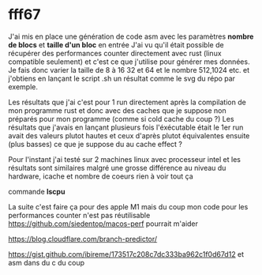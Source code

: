 # fff67

J'ai mis en place une génération de code asm avec les paramètres **nombre de blocs** et **taille d'un bloc** en entrée
J'ai vu qu'il était possible de récupérer des performances counter directement avec rust (linux compatible seulement) et c'est ce que j'utilise pour générer mes données.
Je fais donc varier la taille de 8 à 16 32 et 64 et le nombre 512,1024 etc. et j'obtiens en lançant le script .sh un résultat comme le svg du répo par exemple.

Les résultats que j'ai c'est pour 1 run directement après la compilation de mon programme rust et donc avec des caches que je suppose non préparés pour mon programme (comme si cold cache du coup ?)
Les résultats que j'avais en lançant plusieurs fois l'éxécutable était le 1er run avait des valeurs plutot hautes et ceux d'après plutot équivalentes ensuite (plus basses) ce que je suppose du au cache effect ?

Pour l'instant j'ai testé sur 2 machines linux avec processeur intel et les résultats sont similaires malgré une grosse différence au niveau du hardware, icache et nombre de coeurs rien à voir tout ça

commande **lscpu**

La suite c'est faire ça pour des apple M1 mais du coup mon code pour les performances counter n'est pas réutilisable
https://github.com/siedentop/macos-perf pourrait m'aider

https://blog.cloudflare.com/branch-predictor/

https://gist.github.com/ibireme/173517c208c7dc333ba962c1f0d67d12 et asm dans du c du coup
